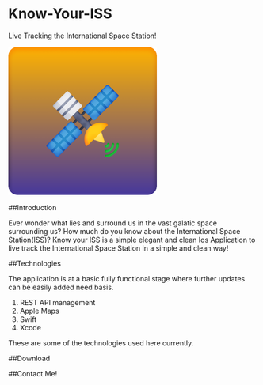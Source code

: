 # Know-Your-ISS
Live Tracking the International Space Station!

<img src="https://github.com/INESHJ/Know-Your-ISS/blob/master/ICON.png" height="300" width="300">

##Introduction

Ever wonder what lies and surround us in the vast galatic space surrounding us? How much do you know about the International Space Station(ISS)? 
Know your ISS is a simple elegant and clean Ios Application to live track the International Space Station in a simple and clean way!

##Technologies

The application is at a basic fully functional stage where further updates can be easily added need basis. 

1) REST API management
2) Apple Maps 
3) Swift
4) Xcode 

These are some of the technologies used here currently.

##Download 

##Contact Me!


